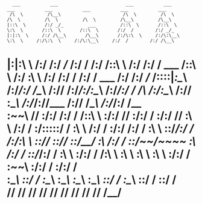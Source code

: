       ___           ___                         ___           ___         ___           ___           ___           ___           ___     
     /\  \         /\__\                       /\  \         /\  \       /\  \         /\  \         /\  \         /\__\         /\__\    
    |::\  \       /:/ _/_         ___         /::\  \       /::\  \      \:\  \       /::\  \       /::\  \       /:/  /        /:/ _/_   
    |:|:\  \     /:/ /\__\       /\__\       /:/\:\  \     /:/\:\__\      \:\  \     /:/\:\  \     /:/\:\__\     /:/  /        /:/ /\__\  
  __|:|\:\  \   /:/ /:/ _/_     /:/  /      /:/ /::\  \   /:/ /:/  /  ___ /::\  \   /:/  \:\  \   /:/ /:/  /    /:/  /  ___   /:/ /:/ _/_ 
 /::::|_\:\__\ /:/_/:/ /\__\   /:/__/      /:/_/:/\:\__\ /:/_/:/  /  /\  /:/\:\__\ /:/__/ \:\__\ /:/_/:/__/___ /:/__/  /\__\ /:/_/:/ /\__\
 \:\~~\  \/__/ \:\/:/ /:/  /  /::\  \      \:\/:/  \/__/ \:\/:/  /   \:\/:/  \/__/ \:\  \ /:/  / \:\/:::::/  / \:\  \ /:/  / \:\/:/ /:/  /
  \:\  \        \::/_/:/  /  /:/\:\  \      \::/__/       \::/__/     \::/__/       \:\  /:/  /   \::/~~/~~~~   \:\  /:/  /   \::/_/:/  / 
   \:\  \        \:\/:/  /   \/__\:\  \      \:\  \        \:\  \      \:\  \        \:\/:/  /     \:\~~\        \:\/:/  /     \:\/:/  /  
    \:\__\        \::/  /         \:\__\      \:\__\        \:\__\      \:\__\        \::/  /       \:\__\        \::/  /       \::/  /   
     \/__/         \/__/           \/__/       \/__/         \/__/       \/__/         \/__/         \/__/         \/__/         \/__/    
===========
